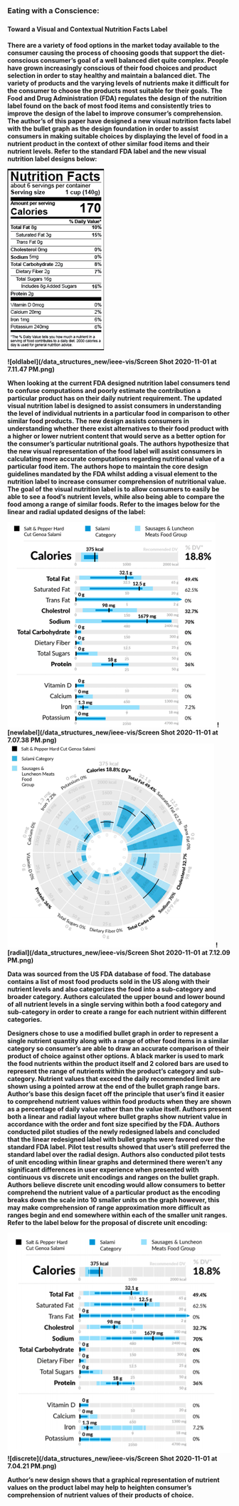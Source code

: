 <h3> Eating with a Conscience: <h3/>
<h4> Toward a Visual and Contextual Nutrition Facts Label <h4/>

<p> There are a variety of food options in the market today available to the consumer causing the process of choosing goods that support the diet-conscious consumer’s goal of a well balanced diet quite complex. People have grown increasingly conscious of their food choices and product selection in order to stay healthy and maintain a balanced diet. The variety of products and the varying levels of nutrients make it difficult for the consumer to choose the products most suitable for their goals. The Food and Drug Administration (FDA) regulates the design of the nutrition label found on the back of most food items and consistently tries to improve the design of the label to improve consumer’s comprehension. The author’s of this paper have designed a new visual nutrition facts label with the bullet graph as the design foundation in order to assist consumers in making suitable choices by displaying the level of food in a nutrient product in the context of other similar food items and their nutrient levels. Refer to the standard FDA label and the new visual nutrition label designs below: <p/>

<img src="Screen Shot 2020-11-01 at 7.11.47 PM.png" alt="oldlabel"/>

![oldlabel](/data_structures_new/ieee-vis/Screen Shot 2020-11-01 at 7.11.47 PM.png)


<p> When looking at the current FDA designed nutrition label consumers tend to confuse computations and poorly estimate the contribution a particular product has on their daily nutrient requirement. The updated visual nutrition label is designed to assist consumers in understanding the level of individual nutrients in a particular food in comparison to other similar food products. The new design assists consumers in understanding whether there exist alternatives to their food product with a higher or lower nutrient content that would serve as a better option for the consumer’s particular nutritional goals. The authors hypothesize that the new visual representation of the food label will assist consumers in calculating more accurate computations regarding nutritional value of a particular food item. The authors hope to maintain the core design guidelines mandated by the FDA whilst adding a visual element to the nutrition label to increase consumer comprehension of nutritional value. The goal of the visual nutrition label is to allow consumers to easily be able to see a food’s nutrient levels, while also being able to compare the food among a range of similar foods. Refer to the images below for the linear and radial updated designs of the label: <p/>
<img src="Screen Shot 2020-11-01 at 7.07.38 PM.png" alt="newlabel"/>
![newlabel](/data_structures_new/ieee-vis/Screen Shot 2020-11-01 at 7.07.38 PM.png)
<img src="Screen Shot 2020-11-01 at 7.12.09 PM.png" alt="radiallabel"/>
![radial](/data_structures_new/ieee-vis/Screen Shot 2020-11-01 at 7.12.09 PM.png)
<p> Data was sourced from the US FDA database of food. The database contains a list of most food products sold in the US along with their nutrient levels and also categorizes the food into a sub-category and broader category. Authors calculated the upper bound and lower bound of all nutrient levels in a single serving within both a food category and sub-category in order to create a range for each nutrient within different categories. <p/>


<p> Designers chose to use a modified bullet graph in order to represent a single nutrient quantity along with a range of other food items in a similar category so consumer’s are able to draw an accurate comparison of their product of choice against other options. A black marker is used to mark the food nutrients within the product itself and 2 colored bars are used to represent the range of nutrients within the product’s category and sub-category. Nutrient values that exceed the daily recommended limit are shown using a pointed arrow at the end of the bullet graph range bars. Author’s base this design facet off the principle that user’s find it easier to comprehend nutrient values within food products when they are shown as a percentage of daily value rather than the value itself. Authors present both a linear and radial layout where bullet graphs show nutrient value in accordance with the order and font size specified by the FDA. Authors conducted pilot studies of the newly redesigned labels and concluded that the linear redesigned label with bullet graphs were favored over the standard FDA label. Pilot test results showed that user’s still preferred the standard label over the radial design. Authors also conducted pilot tests of unit encoding within linear graphs and determined there weren’t any significant differences in user experience when presented with continuous vs discrete unit encodings and ranges on the bullet graph. Authors believe  discrete unit encoding would allow consumers to better comprehend the nutrient value of a particular product as the encoding breaks down the scale into 10 smaller units on the graph however, this may make comprehension of range approximation more difficult as ranges begin and end somewhere within each of the smaller unit ranges. Refer to the label below for the proposal of discrete unit encoding: <p/>
<img src="Screen Shot 2020-11-01 at 7.04.21 PM.png" alt="discrete"/>
![discrete](/data_structures_new/ieee-vis/Screen Shot 2020-11-01 at 7.04.21 PM.png)
<p> Author’s new design shows that a graphical representation of nutrient values on the product label may help to heighten consumer’s comprehension of nutrient values of their products of choice. <p/>